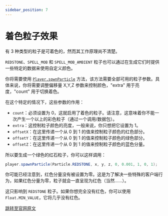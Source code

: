 ```yaml
---
sidebar_position: 7
---
```


# 着色粒子效果

有 3 种类型的粒子是可着色的，然而其工作原理尚不清楚。

`REDSTONE`、`SPELL_MOB` 和 `SPELL_MOB_AMBIENT` 粒子也可以通过在生成它们时提供一些特定的数据来使用自定义颜色。

你将需要使用 [`Player.spwnParticle`](https://hub.spigotmc.org/javadocs/spigot/org/bukkit/entity/Player.html#spawnParticle(org.bukkit.Particle,%20double,%20double,%20double,%20int,%20double,%20double,%20double,%20double)) 方法，该方法需要全部可用的粒子参数。具体来说，你将需要调整偏移量 X,Y,Z 参数来控制颜色，"extra" 用于亮度，"count" 用于切换着色。

在这个特定的情况下，这些参数的作用：

- `count`：必须设置为 0，这就启用了着色的粒子。请注意，这意味着你不能一次产生一个以上的彩色粒子（通过一个调用/数据包）。
- `extra`：这控制粒子颜色的亮度，一般来说，你只想把它设置为 1。
- `offsetX`：在这里传递一个从 0 到 1 的值来控制粒子颜色的红色部分。
- `offsetY`：在这里传递一个从 0 到 1 的值来控制粒子颜色的绿色部分。
- `offsetZ`：在这里传递一个从 0 到 1 的值来控制粒子颜色的蓝色分量。

所以要生成一个绿色的红石粒子，你可以这样调用：

```java
player.spawnParticle(Particle.REDSTONE, x, y, z, 0, 0.001, 1, 0, 1);
```

你可能已经注意到，红色分量没有被设置为零。这是为了解决一些特殊的客户端行为，如果红色分量为零，粒子就会一直呈现为红色（当然……）。

这只影响到 `REDSTONE` 粒子。如果你想完全没有红色，你可以使用 `Float.MIN_VALUE`，它将几乎没有红色。

[跳转至官网原文](https://www.spigotmc.org/wiki/colored-particles/)